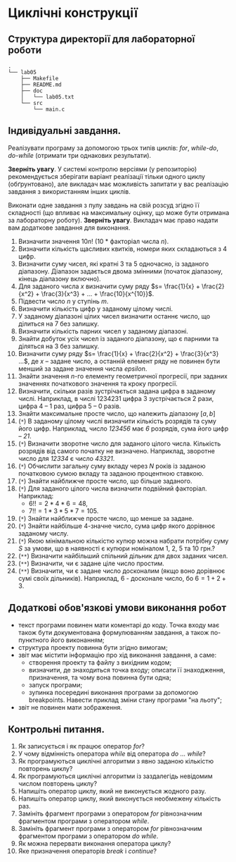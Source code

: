 # Циклічні конструкції

## Структура директорії для лабораторної роботи

```
.
└── lab05
    ├── Makefile
    ├── README.md
    ├── doc
    │   └── lab05.txt
    └── src
        └── main.c
```

## Індивідуальні завдання.
Реалізувати програму за допомогою трьох типів циклів: *for*, *while-do*, *do-while* (отримати три однакових результати).

**Зверніть увагу**. У системі контролю версіями (у репозиторію) рекомендується зберігати варіант реалізації тільки одного циклу (обґрунтовано), але викладач має можливість запитати у вас реалізацію завдання з використанням інших циклів.

Виконати одне завдання з пулу завдань на свій розсуд згідно її складності (що впливає на максимальну оцінку, що може бути отримана за лабораторну роботу). **Зверніть увагу**. Викладач має право надати вам додаткове завдання для виконання.

1.  Визначити значення $10n!$  (10 * факторіал числа *n*). 
2.  Визначити кількість щасливих квитків, номери яких складаються з 4 цифр.
3.  Визначити суму чисел, які кратні 3 та 5 одночасно, із заданого діапазону. Діапазон задається двома змінними (початок діапазону, кінець діапазону включно). 
4.  Для заданого числа *x* визначити суму ряду $s= \frac{1}{x} + \frac{2}{x^2} + \frac{3}{x^3} + ... + \frac{10}{x^{10}}$. 
5.  Підвести число *n* у ступінь *m*.
6.  Визначити кількість цифр у заданому цілому числі.
7.  У заданому діапазоні цілих чисел визначити останнє число, що ділиться на 7 без залишку.
8.  Визначити кількість парних чисел у заданому діапазоні.
9.  Знайти добуток усіх чисел із заданого діапазону, що є парними та діляться на 3 без залишку.
10. Визначити суму ряду $s= \frac{1}{x} + \frac{2}{x^2} + \frac{3}{x^3} ...$, де *x* – задане число, а останній елемент ряду не повинен бути менший за задане значення числа *epsilon*.
11.	Знайти значення *n*-го елементу геометричної прогресії, при заданих значеннях початкового значення та кроку прогресії.
12.	Визначити, скільки разів зустрічається задана цифра в заданому числі. Наприклад, в числі 1234231 цифра 3 зустрічається 2 рази, цифра 4 – 1 раз, цифра 5 – 0 разів. 
13. Знайти максимальне просте число, що належить діапазону $[a, b]$
13.	(`*`) В заданому цілому числі визначити кількість розрядів та суму його цифр. Наприклад, число *123456* має *6* розрядів, сума його цифр – *21*.
14.	(`*`) Визначити зворотне число для заданого цілого числа. Кількість розрядів від самого початку не 
визначено. Наприклад, зворотне число для *12334* є число *43321*.
15.	(`*`) Обчислити загальну суму вкладу через *N* років із заданою початковою сумою вкладу та заданою процентною ставкою. 
16.	(`*`) Знайти найближче просте число, що більше заданого.
17.	(`*`) Для заданого цілого числа визначити подвійний факторіал. Наприклад:
	- $6!! = 2 * 4* 6 = 48$,
	- $7!! = 1 * 3 * 5 * 7 = 105$.
18.	(`*`) Знайти найближче просте число, що менше за задане.
19.	(`*`) Знайти найбільше 4-значне число, сума цифр якого дорівнює заданому числу. 
20.	(`*`) Якою мінімальною кількістю купюр можна набрати потрібну суму *S* за умови, що в наявності є купюри номіналом 1, 2, 5 та 10 грн.?
21.  (`**`) Визначити найбільший спільний дільник для двох заданих чисел.
22.  (`**`) Визначити, чи є задане ціле число простим.
23.  (`**`) Визначити, чи є задане число досконалим (якщо воно дорівнює сумі своїх дільників). Наприклад, 6 - досконале число, бо $6 = 1+2+3$.

## Додаткові обов'язкові умови виконання робот

- текст програми повинен мати коментарі до коду. Точка входу має також бути документована формулюванням завдання, а також по-пунктного його виконанням;
- структура проекту повинна бути згідно вимогам;
- звіт має містити інформацію про хід виконання завдання, а саме:
   - створення проекту та файлу з вихідним кодом;
   - визначити, де знаходиться точка входу; описати її знаходження, призначення, та чому вона повинна бути одна;
   - запуск програми; 
   - зупинка посередині виконання програми за допомогою breakpoints. Навести приклад зміни стану програми "на льоту";
- звіт не повинен мати зображення.

## Контрольні питання. 
1.  Як записується і як працює оператор *for*? 
2.  У чому відмінність оператора *while* від оператора *do ... while*? 
3.  Як програмуються циклічні алгоритми з явно заданою кількістю повторень циклу? 
4.  Як програмуються циклічні алгоритми із заздалегідь невідомим числом повторень циклу? 
5.  Напишіть оператор циклу, який не виконується жодного разу. 
6.  Напишіть оператор циклу, який виконується необмежену кількість раз. 
7.  Замініть фрагмент програми з оператором *for* рівнозначним фрагментом програми з оператором *while*. 
8.  Замініть фрагмент програми з оператором *for* рівнозначним фрагментом програми з оператором *do  while*. 
9.  Як можна перервати виконання оператора циклу?
10. Яке призначення операторів *break* і *continue*?

